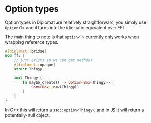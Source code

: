 # Option types

Option types in Diplomat are relatively straightforward, you simply use `Option<T>` and it turns into the idiomatic equivalent over FFI.

The main thing to note is that `Option<T>` currently only works when wrapping reference types.

```rust
#[diplomat::bridge]
mod ffi {
    // just exists so we can get methods
    #[diplomat::opaque]
    struct Thingy;

    impl Thingy {
        fn maybe_create() -> Option<Box<Thingy>> {
            Some(Box::new(Thingy))
        }
    }
}
```

In C++ this will return a `std::option<Thingy>`, and in JS it will return a potentially-null object.
